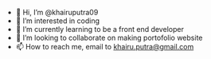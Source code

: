 - 👋 Hi, I’m @khairuputra09
- 👀 I’m interested in coding
- 🌱 I’m currently learning to be a front end developer
- 💞️ I’m looking to collaborate on making portofolio website
- 📫 How to reach me, email to khairu.putra@gmail.com

<!---
khairuputra09/khairuputra09 is a ✨ special ✨ repository because its `README.md` (this file) appears on your GitHub profile.
You can click the Preview link to take a look at your changes.
--->
